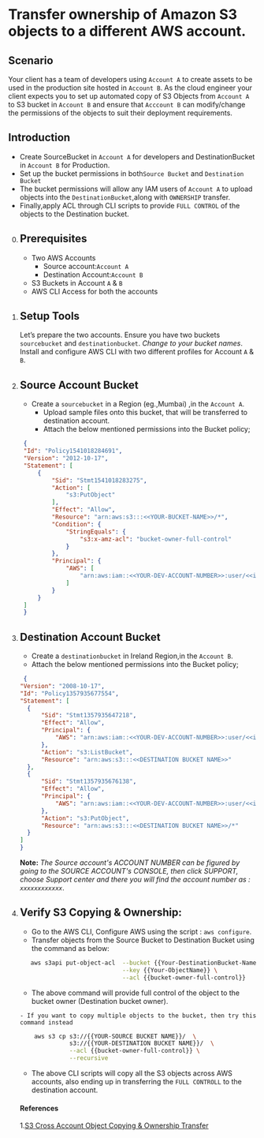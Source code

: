# Transfer ownership of Amazon S3 objects to a different AWS account.		

## Scenario
Your client has a team of developers using `Account A` to create assets to be used in the production site hosted in `Account B`. As the cloud engineer your client expects you to set up automated copy of S3 Objects from `Account A` to S3 bucket in `Account B` and ensure that `Acccount B` can modify/change the permissions of the objects to suit their deployment requirements.

## Introduction
- Create SourceBucket in `Account A` for developers and DestinationBucket in  `Account B` for Production. 
- Set up the bucket permissions in both`Source Bucket` and `Destination Bucket`
- The bucket permissions will allow any IAM users of `Account A` to upload objects into the `DestinationBucket`,along with `OWNERSHIP` transfer. 
- Finally,apply ACL through CLI scripts to provide `FULL CONTROL` of the objects to the Destination bucket.

0. ## Prerequisites
    - Two AWS Accounts 
        - Source account:`Account A`
        - Destination Account:`Account B`
    - S3 Buckets in Account `A` & `B`
    - AWS CLI Access for both the accounts
    
1. ## Setup Tools 
    Let’s prepare the two accounts. Ensure you have two buckets `sourcebucket` and `destinationbucket`. _Change to your bucket names_. Install and configure AWS CLI with two different profiles for Account `A` & `B`.

2. ## Source Account Bucket
     - Create a `sourcebucket` in a Region (eg.,Mumbai) ,in the `Account A`.
        - Upload sample files onto this bucket, that will be transferred to destination account.
        - Attach the below mentioned permissions into the Bucket policy;
    
   ```json
    {
    "Id": "Policy1541018284691",
    "Version": "2012-10-17",
    "Statement": [
        {
            "Sid": "Stmt1541018283275",
            "Action": [
                "s3:PutObject"
            ],
            "Effect": "Allow",
            "Resource": "arn:aws:s3:::<<YOUR-BUCKET-NAME>>/*",
            "Condition": {
                "StringEquals": {
                    "s3:x-amz-acl": "bucket-owner-full-control"
                }
            },
            "Principal": {
                "AWS": [
                    "arn:aws:iam::<<YOUR-DEV-ACCOUNT-NUMBER>>:user/<<iam-username>>"
                ]
            }
        }
    ]
    }


3. ## Destination Account Bucket

    - Create a `destinationbucket` in Ireland Region,in the `Account B`.
    -  Attach the below mentioned permissions into the Bucket policy;
     
      ```json
       {
    "Version": "2008-10-17",
    "Id": "Policy1357935677554",
    "Statement": [
        {
            "Sid": "Stmt1357935647218",
            "Effect": "Allow",
            "Principal": {
                "AWS": "arn:aws:iam::<<YOUR-DEV-ACCOUNT-NUMBER>>:user/<<iam-username>>"
            },
            "Action": "s3:ListBucket",
            "Resource": "arn:aws:s3:::<<DESTINATION BUCKET NAME>>"
        },
        {
            "Sid": "Stmt1357935676138",
            "Effect": "Allow",
            "Principal": {
                "AWS": "arn:aws:iam::<<YOUR-DEV-ACCOUNT-NUMBER>>:user/<<iam-username>>"
            },
            "Action": "s3:PutObject",
            "Resource": "arn:aws:s3:::<<DESTINATION BUCKET NAME>>/*"
        }
    ]
    }
     ```
    
        
   **Note:** _The Source account's ACCOUNT NUMBER can be figured by going to the SOURCE ACCOUNT's CONSOLE, 
   then click SUPPORT, choose Support center and there you will find the account number as : `xxxxxxxxxxxx`_.
    
    

  4. ## Verify S3 Copying & Ownership:
                
      -  Go to the AWS CLI, Configure AWS using the script : `aws configure`. 
      - Transfer objects from the Source Bucket to Destination Bucket using the command as below:
      
      ```sh
         aws s3api put-object-acl  --bucket {{Your-DestinationBucket-Name}} \
                                   --key {{Your-ObjectName}} \
                                   --acl {{bucket-owner-full-control}}              
       ```
     
        - The above command will provide full control of the object to the bucket owner (Destination bucket owner).
       
         - If you want to copy multiple objects to the bucket, then try this command instead
        ```sh
            aws s3 cp s3://{{YOUR-SOURCE BUCKET NAME}}/  \
                      s3://{{YOUR-DESTINATION BUCKET NAME}}/  \
                      --acl {{bucket-owner-full-control}} \
                      --recursive
        ```
        
       - The above CLI scripts will copy all the S3 objects across AWS accounts, also ending up in transferring the `FULL CONTROLL` to the destination account.
    
     #### References
    
     1.[S3 Cross Account Object Copying & Ownership Transfer](https://aws.amazon.com/premiumsupport/knowledge-center/s3-bucket-owner-access/)
